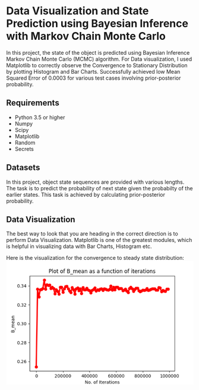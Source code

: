 # Data Visualization and State Prediction using Bayesian Inference with Markov Chain Monte Carlo
In this project, the state of the object is predicted using Bayesian Inference Markov Chain Monte Carlo (MCMC) algorithm. For Data visualization, I used Matplotlib to correctly observe the Convergence to Stationary Distribution by plotting Histogram and Bar Charts. Successfully achieved low Mean Squared Error of 0.0003 for various test cases involving prior-posterior probability.

## Requirements
* Python 3.5 or higher
* Numpy
* Scipy
* Matplotlib
* Random
* Secrets

## Datasets
In this project, object state sequences are provided with various lengths. The task is to predict the probability of next state given the probabilty of the earlier states.
This task is achieved by calculating prior-posterior probability.

## Data Visualization
The best way to look that you are heading in the correct direction is to perform Data Visualization. Matplotlib is one of the greatest modules, which is helpful in visualizing data with Bar Charts, Histogram etc.

Here is the visualization for the convergence to steady state distribution:
![Convergence to Stationary Distribution](https://github.com/kedarvkunte/Data-Visualization-and-State-Prediction-using-Bayesian-Inference-with-Markov-Chain-Monte-Carlo/blob/master/Plots/Plot%20of%20B_mean%20vs%20Iterations%20for%201000000%20iterations.png)




